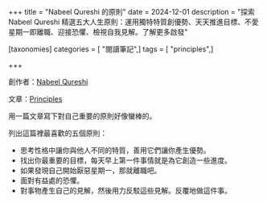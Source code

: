 +++
title = "Nabeel Qureshi 的原則"
date = 2024-12-01
description = "探索 Nabeel Qureshi 精選五大人生原則：運用獨特特質創優勢、天天推進目標、不愛星期一即離職、迎接恐懼、檢視自我見解。了解更多啟發"

[taxonomies]
categories = [ "閱讀筆記",]
tags = [ "principles",]

+++

創作者：[Nabeel Qureshi](https://nabeelqu.co/)

文章：[Principles](https://nabeelqu.co/principles/)

用一篇文章寫下對自己重要的原則好像蠻棒的。

列出這篇裡最喜歡的五個原則：
* 思考性格中讓你與他人不同的特質，善用它們讓你產生優勢。
* 找出你最重要的目標，每天早上第一件事情就是為它創造一些進度。
* 如果發現自己開始厭惡星期一，那就離職吧。
* 面對有益處的恐懼。
* 對事物產生自己的見解，然後用力反駁這些見解。反覆地做這件事。
